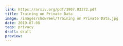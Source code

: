 ```yaml
---
link: https://arxiv.org/pdf/1907.03372.pdf
title: Training on Private Data
image: /images/showreel/Training on Private Data.jpg
date: 2019-07-08
tags: privacy
draft: draft
preview:
---
```



